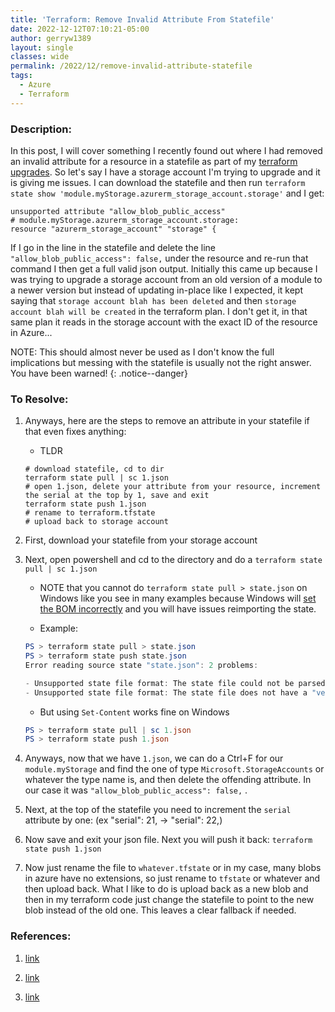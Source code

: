```yaml
---
title: 'Terraform: Remove Invalid Attribute From Statefile'
date: 2022-12-12T07:10:21-05:00
author: gerryw1389
layout: single
classes: wide
permalink: /2022/12/remove-invalid-attribute-statefile
tags:
  - Azure
  - Terraform
---
```

<!--more-->

### Description:

In this post, I will cover something I recently found out where I had removed an invalid attribute for a resource in a statefile as part of my [terraform upgrades](https://automationadmin.com/2022/12/tf-version-upgrades). So let's say I have a storage account I'm trying to upgrade and it is giving me issues. I can download the statefile and then run `terraform state show 'module.myStorage.azurerm_storage_account.storage'` and I get: 

```escape
unsupported attribute "allow_blob_public_access"
# module.myStorage.azurerm_storage_account.storage:
resource "azurerm_storage_account" "storage" {
```

If I go in the line in the statefile and delete the line `"allow_blob_public_access": false,` under the resource and re-run that command I then get a full valid json output. Initially this came up because I was trying to upgrade a storage account from an old version of a module to a newer version but instead of updating in-place like I expected, it kept saying that `storage account blah has been deleted` and then `storage account blah will be created` in the terraform plan. I don't get it, in that same plan it reads in the storage account with the exact ID of the resource in Azure...

NOTE: This should almost never be used as I don't know the full implications but messing with the statefile is usually not the right answer. You have been warned!
{: .notice--danger}

### To Resolve:

1. Anyways, here are the steps to remove an attribute in your statefile if that even fixes anything:

   - TLDR

   ```
   # download statefile, cd to dir
   terraform state pull | sc 1.json
   # open 1.json, delete your attribute from your resource, increment the serial at the top by 1, save and exit
   terraform state push 1.json
   # rename to terraform.tfstate
   # upload back to storage account
   ```

2. First, download your statefile from your storage account

3. Next, open powershell and cd to the directory and do a `terraform state pull | sc 1.json`

   - NOTE that you cannot do `terraform state pull > state.json` on Windows like you see in many examples because Windows will [set the BOM incorrectly](https://github.com/hashicorp/terraform/issues/24986) and you will have issues reimporting the state.

   - Example:

   ```powershell
   PS > terraform state pull > state.json
   PS > terraform state push state.json
   Error reading source state "state.json": 2 problems:

   - Unsupported state file format: The state file could not be parsed as JSON: syntax error at byte offset 1.
   - Unsupported state file format: The state file does not have a "version" attribute, which is required to identify the format version.
   ```

   - But using `Set-Content` works fine on Windows

   ```powershell
   PS > terraform state pull | sc 1.json
   PS > terraform state push 1.json
   ```

4. Anyways, now that we have `1.json`, we can do a Ctrl+F for our `module.myStorage` and find the one of type `Microsoft.StorageAccounts` or whatever the type name is, and then delete the offending attribute. In our case it was `"allow_blob_public_access": false,` .

5. Next, at the top of the statefile you need to increment the `serial` attribute by one: (ex "serial": 21, -> "serial": 22,)

6. Now save and exit your json file. Next you will push it back: `terraform state push 1.json`

1. Now just rename the file to `whatever.tfstate` or in my case, many blobs in azure have no extensions, so just rename to `tfstate` or whatever and then upload back. What I like to do is upload back as a new blob and then in my terraform code just change the statefile to point to the new blob instead of the old one. This leaves a clear fallback if needed.

### References:

1. [link](https://github.com/hashicorp/terraform-provider-aws/issues/14431)

1. [link](https://github.com/hashicorp/terraform/issues/25752#issuecomment-672217777)

1. [link](https://stackoverflow.com/questions/63427604/how-do-you-fix-terraform-unsupported-attribute-ses-smtp-password-after-upgradi)